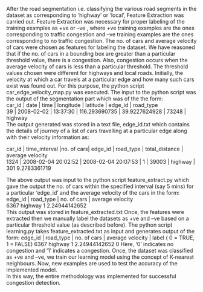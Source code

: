After the road segmentation i.e. classifying the various road segments in the dataset as corresponding to ‘highway’ or ‘local’, Feature Extraction was carried out. Feature Extraction was necessary for proper labeling of the training examples as +ve or –ve , where +ve training examples are the ones corresponding to traffic congestion and –ve training examples are the ones corresponding to no traffic congestion. The no. of cars and average velocity of cars were chosen as features for labeling the dataset. We have reasoned that if the no. of cars in a bounding box are greater than a particular threshold value, there is a congestion. Also, congestion occurs when the average velocity of cars is less than a particular threshold. The threshold values chosen were different for highways and local roads. 
Initially, the velocity at which a car travels at a particular edge and how many such cars exist was found out. For this purpose, the python script car_edge_velocity_map.py was executed. The input to the python script was the output of the segmentation part which was of the the form:<br/>
car_id |   date   |   time   |   longitude     |   latitude    | edge_id   |  road_type<br/>
39     | 2008-02-02 |  13:37:30  |  116.293690735  |  39.9227624928  |   73248   |    highway<br/>
The output generated was stored in a text file, edge_id.txt which contains the details of journey of a list of cars travelling at a particular edge along with their velocity information as:<br/>

car_id |   time_interval   |no. of cars| edge_id   |    road_type   | total_distance | average velocity<br/>
1324      |  2008-02-04 20:02:52   | 2008-02-04 20:07:53  |   1   |   39003  |    highway |     301 9.2783361719 <br/>

The above output was input to the python script feature_extract.py which gave the output the no. of cars within the specified interval  (say 5 mins) for a particular ‘edge_id’ and the average velocity of the cars in the form:<br/>
edge_id | road_type | no. of cars | average velocity<br/>
6367          highway               1           2.24944142652    <br/>
This output was stored in feature_extracted.txt
Once, the features were extracted then we manually label the datasets as +ve and –ve based on a particular threshold value (as described before). The python script learning.py takes feature_extracted.txt as input and generates output of the form:
edge_id | road_type | no. of cars | average velocity | label ( 0 = TRUE, 1 = FALSE)
6367          highway               1           2.24944142652           0
Here,  ‘0’ indicates no congestion and ‘1’ indicates a congestion.
Once, the dataset was classified as +ve and –ve, we train our learning model using the concept of K-nearest neighbours. Now, new examples are used to test the accuracy of the implemented model.  
In this way, the entire methodology was implemented for successful congestion detection.
